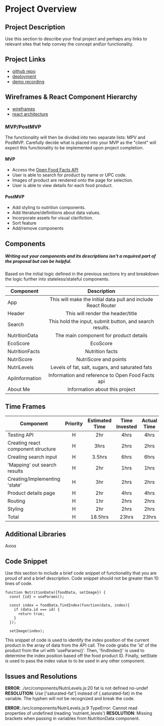 # Project Overview


## Project Description

Use this section to describe your final project and perhaps any links to relevant sites that help convey the concept and\or functionality.

## Project Links

- [github repo](https://github.com/nprasad2077/project-2)
- [deployment](https://project-2-teal.vercel.app/)
- [demo recording]()

## Wireframes & React Component Hierarchy

- [wireframes](https://media.git.generalassemb.ly/user/45667/files/a2a9f73f-4a78-45b7-9aa3-10a932a62bf3)
- [react architecture](https://media.git.generalassemb.ly/user/45667/files/dbb54739-78e3-43c0-826e-7c66794848c7)


### MVP/PostMVP

The functionality will then be divided into two separate lists: MPV and PostMVP.  Carefully decide what is placed into your MVP as the "client" will expect this functionality to be implemented upon project completion.  

#### MVP

-  Access the [Open Food Facts API](https://world.openfoodfacts.org/)
- User is able to search for product by name or UPC code.
- Images of product are rendered onto the page for selection. 
- User is able to view details for each food product.

#### PostMVP

- Add styling to nutrition components.
- Add literature/definitions about data values.
- Incorporate assets for visual clarifiction.
- Sort feature
- Add/remove components

## Components
##### Writing out your components and its descriptions isn't a required part of the proposal but can be helpful.

Based on the initial logic defined in the previous sections try and breakdown the logic further into stateless/stateful components. 

| Component | Description | 
| --- | :---: |  
| App | This will make the initial data pull and include React Router| 
| Header | This will render the header/title | 
| Search | This hold the input, submit button, and search results. | 
| NutritionData | The main component for product details |
| EcoScore | EcoScore |
| NutritionFacts | Nutrition facts |
| NutriScore | NutriScore and points |
| NutriLevels | Levels of fat, salt, sugars, and saturated fats |
| ApiInformation | Information and reference to Open Food Facts api | 
| About Me | Information about this project | 

## Time Frames

| Component | Priority | Estimated Time | Time Invested | Actual Time |
| ------ | :---: |  :---: | :---: | :---: |
| Testing API | H | 2hr | 4hrs | 4hrs |
| Creating react component structure | H | 3hrs| 2hrs | 2hrs |
| Creating search input | H | 3.5hrs| 6hrs | 6hrs |
| 'Mapping' out search results | H | 2hr | 1hrs | 1hrs |
| Creating/Implementing 'state' | H | 3hr | 2hrs | 2hrs |
| Product details page | H | 2hr | 4hrs | 4hrs |
| Routing | H | 1hr | 2hrs | 2hrs |
| Styling | H | 2hr | 2hrs | 2hrs |
| Total | H | 18.5hrs| 23hrs | 23hrs |

## Additional Libraries
Axios

## Code Snippet

Use this section to include a brief code snippet of functionality that you are proud of and a brief description.  Code snippet should not be greater than 10 lines of code. 

```
function NutritionData({foodData, setImage}) {
  const {id} = useParams();

  const index = foodData.findIndex(function(data, index){
    if (data.id === id) {
      return true;
    }
  });

  setImage(index);
```

This snippet of code is used to identify the index position of the current product in the array of data from the API call. The code grabs the 'id' of the product from the url with 'useParams()'. Then, 'findIndex()' is used to determine the index position based off the food product ID. Finally, setState is used to pass the index value to to be used in any other component.

## Issues and Resolutions

**ERROR**: ./src/components/NutriLevels.js:20 fat is not defined no-undef
**RESOLUTION**: Use ['saturated-fat'] instead of {.saturated-fat} in the variable. The hyphen will not be recognized and break the code.

**ERROR**:./src/components/NutriLevels.js:9 TypeError: Cannot read properties of undefined (reading 'nutrient_levels')
**RESOLUTION**: Missing brackets when passing in variables from NutritionData component.
